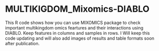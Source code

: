 # MULTIKIGDOM_Mixomics-DIABLO
This R code shows how you can use MIXOMICS package to check important multikingdom omics feartures and their interactions using DIABLO. Keep features in columns and samples in rows. I Will keep this code updating and will also add images of results and table formats soon after publication.  
